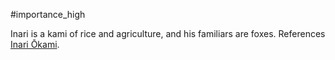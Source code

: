 #importance_high

Inari is a kami of rice and agriculture, and his familiars are foxes.
References [Inari Ōkami](https://en.wikipedia.org/wiki/Inari_%C5%8Ckami).
